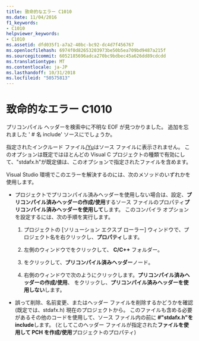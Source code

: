 ```yaml
---
title: 致命的なエラー C1010
ms.date: 11/04/2016
f1_keywords:
- C1010
helpviewer_keywords:
- C1010
ms.assetid: dfd035f1-a7a2-40bc-bc92-dc4d7f456767
ms.openlocfilehash: 6974f0d82653203973be50b5ea709bd9487a215f
ms.sourcegitcommit: 6052185696adca270bc9bdbec45a626dd89cdcdd
ms.translationtype: MT
ms.contentlocale: ja-JP
ms.lasthandoff: 10/31/2018
ms.locfileid: "50575813"
---
```

# <a name="fatal-error-c1010"></a>致命的なエラー C1010

プリコンパイル ヘッダーを検索中に不明な EOF が見つかりました。 追加を忘れました ' # 名 include' ソースにでしょうか。

指定されたインクルード ファイル[/Yu](../../build/reference/yu-use-precompiled-header-file.md)はソース ファイルに表示されません。  このオプションは既定ではほとんどの Visual C プロジェクトの種類で有効にして、"stdafx.h"が既定値は、このオプションで指定されたファイルを含めます。

Visual Studio 環境でこのエラーを解決するのには、次のメソッドのいずれかを使用します。

- プロジェクトでプリコンパイル済みヘッダーを使用しない場合は、設定、**プリコンパイル済みヘッダーの作成/使用**するソース ファイルのプロパティ**プリコンパイル済みヘッダーを使用して**します。 このコンパイラ オプションを設定するには、次の手順を実行します。

   1. プロジェクトの [ソリューション エクスプ ローラー] ウィンドウで、プロジェクト名を右クリックし、**プロパティ**します。

   1. 左側のウィンドウでをクリックして、 **C/C++** フォルダー。

   1. をクリックして、**プリコンパイル済みヘッダー**ノード。

   1. 右側のウィンドウで次のようにクリックします。**プリコンパイル済みヘッダーの作成/使用**、 をクリックし、**プリコンパイル済みヘッダーを使用しない**します。

- 誤って削除、名前変更、またはヘッダー ファイルを削除するかどうかを確認 (既定では、stdafx.h) 現在のプロジェクトから。 このファイルも含める必要があるその他のコードを使用して、ソース ファイル内の前に **#"stdafx.h"を include**します。 (としてこのヘッダー ファイルが指定された**ファイルを使用して PCH を作成/使用**プロジェクトのプロパティ)